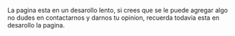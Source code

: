 La pagina esta en un desarollo lento, si crees que se le puede agregar algo no dudes en contactarnos y darnos tu opinion, recuerda todavia esta en desarollo la pagina.
